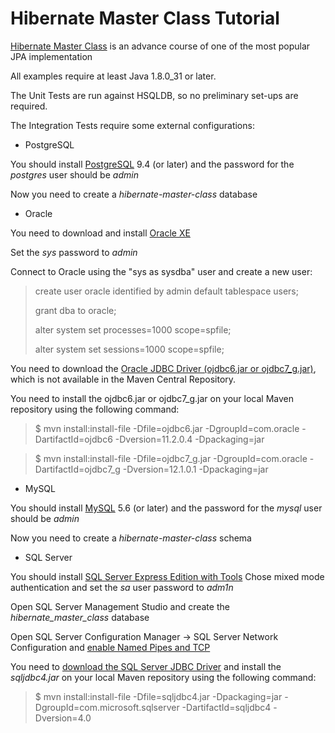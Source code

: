 Hibernate Master Class Tutorial
======================

[Hibernate Master Class](http://vladmihalcea.com/tutorials/hibernate/) is an advance course of one of the most popular JPA implementation

All examples require at least Java 1.8.0_31 or later.

The Unit Tests are run against HSQLDB, so no preliminary set-ups are required.

The Integration Tests require some external configurations:

* PostgreSQL
 
 You should install [PostgreSQL](http://www.postgresql.org/download/) 9.4 (or later) and the password for the *postgres* user should be *admin*

 Now you need to create a *hibernate-master-class* database

* Oracle
 
 You need to download and install [Oracle XE](http://www.oracle.com/technetwork/database/database-technologies/express-edition/overview/index.html) 

 Set the *sys* password to *admin*
 
 Connect to Oracle using the "sys as sysdba" user and create a new user:
 
 > create user oracle identified by admin default tablespace users;
 >
 > grant dba to oracle;
 > 
 > alter system set processes=1000 scope=spfile;
 >
 > alter system set sessions=1000 scope=spfile;

 You need to download the [Oracle JDBC Driver (ojdbc6.jar or ojdbc7_g.jar)](http://www.oracle.com/technetwork/database/enterprise-edition/jdbc-112010-090769.html), which is not available in the Maven Central Repository.
 
 You need to install the ojdbc6.jar or ojdbc7_g.jar on your local Maven repository using the following command:
 
 > $ mvn install:install-file -Dfile=ojdbc6.jar -DgroupId=com.oracle -DartifactId=ojdbc6 -Dversion=11.2.0.4 -Dpackaging=jar
 
 > $ mvn install:install-file -Dfile=ojdbc7_g.jar -DgroupId=com.oracle -DartifactId=ojdbc7_g -Dversion=12.1.0.1 -Dpackaging=jar 
 
* MySQL
  
 You should install [MySQL](http://dev.mysql.com/downloads/) 5.6 (or later) and the password for the *mysql* user should be *admin*
 
 Now you need to create a *hibernate-master-class* schema

* SQL Server

 You should install [SQL Server Express Edition with Tools](http://www.microsoft.com/en-us/server-cloud/products/sql-server-editions/sql-server-express.aspx)
 Chose mixed mode authentication and set the *sa* user password to *adm1n*

 Open SQL Server Management Studio and create the *hibernate_master_class* database
 
 Open SQL Server Configuration Manager -> SQL Server Network Configuration and [enable Named Pipes and TCP](http://stackoverflow.com/questions/18841744/jdbc-connection-failed-error-tcp-ip-connection-to-host-failed)

 You need to [download the SQL Server JDBC Driver](https://www.microsoft.com/en-us/download/details.aspx?displaylang=en&id=11774) and install the *sqljdbc4.jar* on your local Maven repository using the following command:
 
 > $ mvn install:install-file -Dfile=sqljdbc4.jar -Dpackaging=jar -DgroupId=com.microsoft.sqlserver -DartifactId=sqljdbc4 -Dversion=4.0
